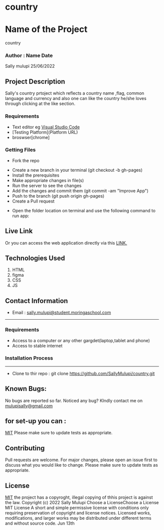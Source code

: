 # country
# Name of the Project
country
### Author : Name Date
Sally mulupi 25/06/2022
## Project Description
Sally's country prtoject which reflects a country name ,flag, common language and currency and also one can like the country he/she loves through clicking at the like section.
### Requirements
* Text editor eg [Visual Studio Code](https://code.visualstudio.com/download)
* [Testing Platform](Platform URL)
* broswser[chrome]
### Getting Files
* Fork the repo
- Create a new branch in your terminal (git checkout -b gh-pages)
- Install the prerequisites
- Make appropriate changes in file(s)
- Run the server to see the changes
- Add the changes and commit them (git commit -am "Improve App")
- Push to the branch (git push origin gh-pages)
- Create a Pull request
* Open the folder location on terminal and use the following command to run app:
## Live Link
Or you can access the web application directly via this [LINK.](https://github.com/SallyMulupi/country.git)
## Technologies Used
1. HTML
2. figma
3. CSS
4. JS
## Contact Information
* Email : sally.mulupi@student.moringaschool.com
*****
 ###  Requirements
 * Access to  a computer or any other gargdet(laptop,tablet and phone)
 * Access to  stable internet
 ### Installation Process
 ****
* Clone to thir repo : git clone https://github.com/SallyMulupi/country.git
## Known Bugs:
No bugs are reported so far. Noticed any bug? KIndly contact me on mulupisally@gmail.com
## for set-up you can :
[MIT](https://github.com/SallyMulupi/country.git)
Please make sure to update tests as appropriate.
## Contributing
Pull requests are welcome. For major changes, please open an issue first to discuss what you would like to change.
Please make sure to update tests as appropriate.
## License
[MIT](https://choosealicense.com/licenses/mit/)
 the project has a copyroght, illegal copying of thhis project is against the law.
Copyright (c) 2022 Sally Mulupi
Choose a LicenseChoose a License
MIT License
A short and simple permissive license with conditions only requiring preservation of copyright and license notices. Licensed works, modifications, and larger works may be distributed under different terms and without source code.
Jun 13th
